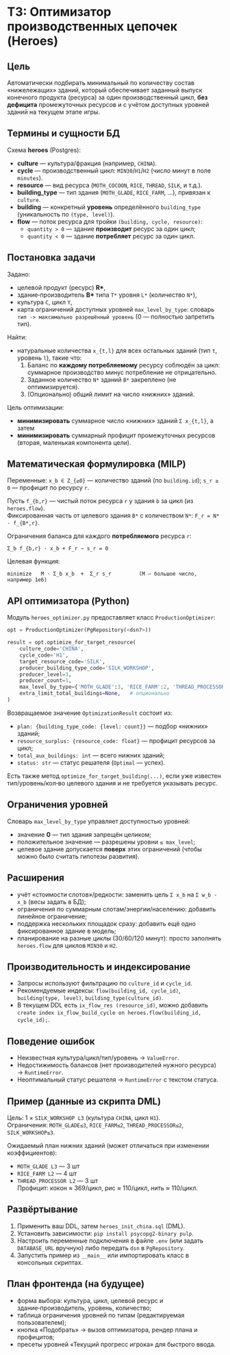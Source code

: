 # ТЗ: Оптимизатор производственных цепочек (Heroes)

## Цель
Автоматически подбирать минимальный по количеству состав «нижележащих» зданий, который обеспечивает заданный выпуск конечного продукта (ресурса) за один производственный цикл, **без дефицита** промежуточных ресурсов и с учётом доступных уровней зданий на текущем этапе игры.

## Термины и сущности БД
Схема **heroes** (Postgres):

- **culture** — культура/фракция (например, `CHINA`).
- **cycle** — производственный цикл: `MIN30`/`H1`/`H2` (число минут в поле `minutes`).
- **resource** — вид ресурса (`MOTH_COCOON`, `RICE`, `THREAD`, `SILK`, и т.д.).
- **building_type** — тип здания (`MOTH_GLADE`, `RICE_FARM`, …), привязан к `culture`.
- **building** — конкретный **уровень** определённого `building_type` (уникальность по `(type, level)`).  
- **flow** — поток ресурса для тройки `(building, cycle, resource)`:
  - `quantity > 0` — здание **производит** ресурс за один цикл;
  - `quantity < 0` — здание **потребляет** ресурс за один цикл.

## Постановка задачи
Задано:
- целевой продукт (ресурс) **R\***,
- здание‑производитель **B\*** типа `T*` уровня `L*` (количество `N*`), 
- культура `C`, цикл `Y`,
- карта ограничений доступных уровней `max_level_by_type`: словарь `тип -> максимально разрешённый уровень` (0 — полностью запретить тип).

Найти:
- натуральные количества `x_{t,l}` для всех остальных зданий (тип `t`, уровень `l`), такие что:
  1. Баланс по **каждому потребляемому** ресурсу соблюдён за цикл: суммарное производство минус потребление не отрицательно.
  2. Заданное количество `N*` зданий `B*` закреплено (не оптимизируется).
  3. (Опционально) общий лимит на число «нижних» зданий.

Цель оптимизации:
- **минимизировать** суммарное число «нижних» зданий `Σ x_{t,l}`, а затем
- **минимизировать** суммарный профицит промежуточных ресурсов (вторая, маленькая компонента цели).

## Математическая формулировка (MILP)
Переменные: `x_b ∈ Z_{≥0}` — количество зданий (по `building.id`); `s_r ≥ 0` — профицит по ресурсу `r`.

Пусть `f_{b,r}` — чистый поток ресурса `r` у здания `b` за цикл (из `heroes.flow`).  
Фиксированная часть от целевого здания `B*` с количеством `N*`: `F_r = N* · f_{B*,r}`.

Ограничения баланса для каждого **потребляемого** ресурса `r`:
```
Σ_b f_{b,r} · x_b + F_r − s_r = 0
```
Целевая функция:
```
minimize   M · Σ_b x_b  +  Σ_r s_r         (M — большое число, например 1e6)
```

## API оптимизатора (Python)
Модуль `heroes_optimizer.py` предоставляет класс `ProductionOptimizer`:

```python
opt = ProductionOptimizer(PgRepository(<dsn?>))

result = opt.optimize_for_target_resource(
    culture_code='CHINA',
    cycle_code='H1',
    target_resource_code='SILK',
    producer_building_type_code='SILK_WORKSHOP',
    producer_level=3,
    producer_count=1,
    max_level_by_type={'MOTH_GLADE':3, 'RICE_FARM':2, 'THREAD_PROCESSOR':2, 'SILK_WORKSHOP':3},
    extra_limit_total_buildings=None,   # опционально
)
```

Возвращаемое значение `OptimizationResult` состоит из:
- `plan: {building_type_code: {level: count}}` — подбор «нижних» зданий;
- `resource_surplus: {resource_code: float}` — профицит ресурсов за цикл;
- `total_aux_buildings: int` — всего нижних зданий;
- `status: str` — статус решателя (`Optimal` — успех).

Есть также метод `optimize_for_target_building(...)`, если уже известен тип/уровень/кол‑во целевого здания и не требуется указывать ресурс.

## Ограничения уровней
Словарь `max_level_by_type` управляет доступностью уровней:
- значение **0** — тип здания запрещён целиком;
- положительное значение — разрешены уровни `≤ max_level`;
- целевое здание допускается **поверх** этих ограничений (чтобы можно было считать гипотезы развития).

## Расширения
- учёт «стоимости слотов»/редкости: заменить цель `Σ x_b` на `Σ w_b · x_b` (весы задать в БД);
- ограничения по суммарным слотам/энергии/населению: добавить линейное ограничение;
- поддержка нескольких площадок сразу: добавить ещё одно фиксированное здание в модель;
- планирование на разные циклы (30/60/120 минут): просто заполнять `heroes.flow` для циклов `MIN30` и `H2`.

## Производительность и индексирование
- Запросы используют фильтрацию по `culture_id` и `cycle_id`.  
- Рекомендуемые индексы: `flow(building_id, cycle_id)`, `building(type, level)`, `building_type(culture_id)`.  
- В текущем DDL есть `ix_flow_res (resource_id)`, можно добавить `create index ix_flow_build_cycle on heroes.flow(building_id, cycle_id);`.

## Поведение ошибок
- Неизвестная культура/цикл/тип/уровень → `ValueError`.
- Недостижимость балансов (нет производителей нужного ресурса) → `RuntimeError`.
- Неоптимальный статус решателя → `RuntimeError` с текстом статуса.

## Пример (данные из скрипта DML)
Цель: 1 × `SILK_WORKSHOP L3` (культура `CHINA`, цикл `H1`).  
Ограничения: `MOTH_GLADE≤3`, `RICE_FARM≤2`, `THREAD_PROCESSOR≤2`, `SILK_WORKSHOP≤3`.

Ожидаемый план нижних зданий (может отличаться при изменении коэффициентов):
- `MOTH_GLADE L3` — 3 шт
- `RICE_FARM L2` — 4 шт
- `THREAD_PROCESSOR L2` — 3 шт  
Профицит: кокон ≈ 369/цикл, рис ≈ 110/цикл, нить ≈ 110/цикл.

## Развёртывание
1. Применить ваш DDL, затем `heroes_init_china.sql` (DML).  
2. Установить зависимости: `pip install psycopg2-binary pulp`.  
3. Настроить переменные подключения в файле `.env` (или задать `DATABASE_URL` вручную) либо передать `dsn` в `PgRepository`.
4. Запустить пример из `__main__` или импортировать класс в консольных скриптах.

## План фронтенда (на будущее)
- форма выбора: культура, цикл, целевой ресурс и здание‑производитель, уровень, количество;
- таблица ограничения уровней по типам (редактируемая пользователем);
- кнопка «Подобрать» → вызов оптимизатора, рендер плана и профицитов;
- пресеты уровней «Текущий прогресс игрока» для быстрого ввода.
